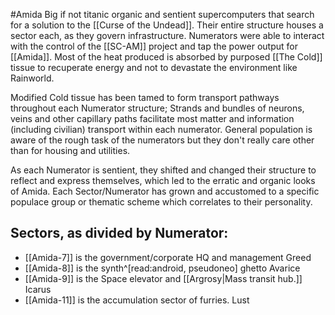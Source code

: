 #Amida 
Big if not titanic organic and sentient supercomputers that search for a solution to the [[Curse of the Undead]]. Their entire structure houses a sector each, as they govern infrastructure. 
Numerators were able to interact with the control of the [[SC-AM]] project and tap the power output for [[Amida]].
Most of the heat produced is absorbed by purposed [[The Cold]] tissue to recuperate energy and not to devastate the environment like Rainworld.

Modified Cold tissue has been tamed to form transport pathways throughout each Numerator structure; Strands and bundles of neurons, veins and other capillary paths facilitate most matter and information (including civilian) transport within each numerator.
General population is aware of the rough task of the numerators but they don't really care other than for housing and utilities. 

As each Numerator is sentient, they shifted and changed their structure to reflect and express themselves, which led to the erratic and organic looks of Amida. 
Each Sector/Numerator has grown and accustomed to a specific populace group or thematic scheme which correlates to their personality. 

## Sectors, as divided by Numerator:
- [[Amida-7]] is the government/corporate HQ and management
	Greed
- [[Amida-8]]  is the synth^[read:android, pseudoneo] ghetto
	Avarice
- [[Amida-9]] is the Space elevator and [[Argrosy|Mass transit hub.]]
	Icarus
- [[Amida-11]] is the accumulation sector of furries. 
	Lust